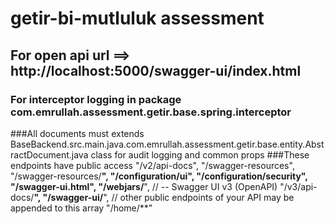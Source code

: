 # getir-bi-mutluluk assessment
## For open api url ==> http://localhost:5000/swagger-ui/index.html

### For interceptor logging in package com.emrullah.assessment.getir.base.spring.interceptor

###All documents must extends BaseBackend.src.main.java.com.emrullah.assessment.getir.base.entity.AbstractDocument.java class for audit logging and common props
###These endpoints have public access
            "/v2/api-docs",
            "/swagger-resources",
            "/swagger-resources/**",
            "/configuration/ui",
            "/configuration/security",
            "/swagger-ui.html",
            "/webjars/**",
            // -- Swagger UI v3 (OpenAPI)
            "/v3/api-docs/**",
            "/swagger-ui/**",
            // other public endpoints of your API may be appended to this array
            "/home/**"